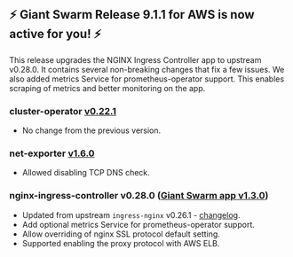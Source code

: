 ## :zap: Giant Swarm Release 9.1.1 for AWS is now active for you! :zap:

This release upgrades the NGINX Ingress Controller app to upstream v0.28.0. It contains several non-breaking changes that fix a few issues. We also added metrics Service for prometheus-operator support. This enables scraping of metrics and better monitoring on the app.

### cluster-operator [v0.22.1](https://github.com/giantswarm/cluster-operator/releases/tag/v0.22.1)

- No change from the previous version.

### net-exporter [v1.6.0](https://github.com/giantswarm/net-exporter/blob/master/CHANGELOG.md#160-2020-01-29)

- Allowed disabling TCP DNS check.

### nginx-ingress-controller v0.28.0 ([Giant Swarm app v1.3.0](https://github.com/giantswarm/nginx-ingress-controller-app/blob/master/CHANGELOG.md#v130-2020-01-30))

- Updated from upstream `ingress-nginx` v0.26.1 - [changelog](https://github.com/kubernetes/ingress-nginx/releases/tag/nginx-0.28.0).
- Add optional metrics Service for prometheus-operator support.
- Allow overriding of nginx SSL protocol default setting.
- Supported enabling the proxy protocol with AWS ELB.

